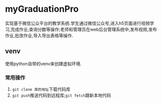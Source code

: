 # myGraduationPro
实现基于微信公众平台的教学系统.学生通过微信公众号,进入h5页面进行视频学习,完成作业,查询分数等操作;老师和管理员在web后台管理系统中,发布视频,发布作业,批改作业,导入导出表格等操作.

## venv
使用python自带的venv来创建虚拟环境.

### 常用操作
1. `git clone 库的地址`下载代码库
2. `git push`推送代码到远程库;`git fetch`跟新本地代码


